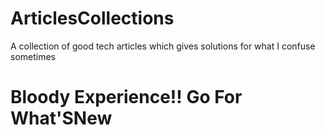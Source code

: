# ArticlesCollections
A collection of good tech articles which gives solutions for what I confuse sometimes


# Bloody Experience!! **Go For What'SNew**
